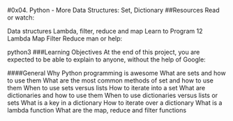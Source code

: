 #0x04. Python - More Data Structures: Set, Dictionary
##Resources
Read or watch:

Data structures
Lambda, filter, reduce and map
Learn to Program 12 Lambda Map Filter Reduce
man or help:

python3
###Learning Objectives
At the end of this project, you are expected to be able to explain to anyone, without the help of Google:

####General
Why Python programming is awesome
What are sets and how to use them
What are the most common methods of set and how to use them
When to use sets versus lists
How to iterate into a set
What are dictionaries and how to use them
When to use dictionaries versus lists or sets
What is a key in a dictionary
How to iterate over a dictionary
What is a lambda function
What are the map, reduce and filter functions
